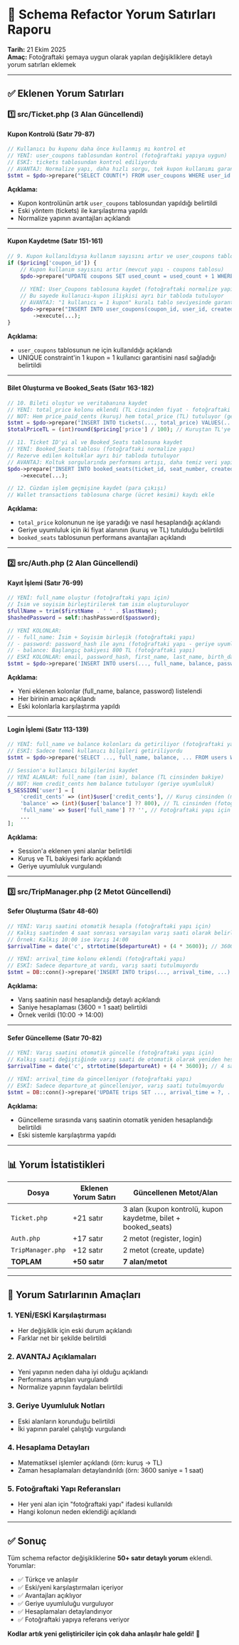 # 📝 Schema Refactor Yorum Satırları Raporu

**Tarih:** 21 Ekim 2025  
**Amaç:** Fotoğraftaki şemaya uygun olarak yapılan değişikliklere detaylı yorum satırları eklemek

---

## ✅ Eklenen Yorum Satırları

### 1️⃣ **src/Ticket.php** (3 Alan Güncellendi)

#### **Kupon Kontrolü (Satır 79-87)**
```php
// Kullanıcı bu kuponu daha önce kullanmış mı kontrol et
// YENİ: user_coupons tablosundan kontrol (fotoğraftaki yapıya uygun)
// ESKİ: tickets tablosundan kontrol ediliyordu
// AVANTAJ: Normalize yapı, daha hızlı sorgu, tek kupon kullanımı garantisi
$stmt = $pdo->prepare("SELECT COUNT(*) FROM user_coupons WHERE user_id = ? AND coupon_id = ?");
```

**Açıklama:**
- Kupon kontrolünün artık `user_coupons` tablosundan yapıldığı belirtildi
- Eski yöntem (tickets) ile karşılaştırma yapıldı
- Normalize yapının avantajları açıklandı

---

#### **Kupon Kaydetme (Satır 151-161)**
```php
// 9. Kupon kullanıldıysa kullanım sayısını artır ve user_coupons tablosuna kaydet
if ($pricing['coupon_id']) {
    // Kupon kullanım sayısını artır (mevcut yapı - coupons tablosu)
    $pdo->prepare("UPDATE coupons SET used_count = used_count + 1 WHERE id = ?")->execute(...);
    
    // YENİ: User_Coupons tablosuna kaydet (fotoğraftaki normalize yapı)
    // Bu sayede kullanıcı-kupon ilişkisi ayrı bir tabloda tutuluyor
    // AVANTAJ: "1 kullanıcı = 1 kupon" kuralı tablo seviyesinde garanti edilir (UNIQUE constraint)
    $pdo->prepare("INSERT INTO user_coupons(coupon_id, user_id, created_at) VALUES(?, ?, ?)")
        ->execute(...);
}
```

**Açıklama:**
- `user_coupons` tablosunun ne için kullanıldığı açıklandı
- UNIQUE constraint'in 1 kupon = 1 kullanıcı garantisini nasıl sağladığı belirtildi

---

#### **Bilet Oluşturma ve Booked_Seats (Satır 163-182)**
```php
// 10. Bileti oluştur ve veritabanına kaydet
// YENİ: total_price kolonu eklendi (TL cinsinden fiyat - fotoğraftaki yapı için)
// NOT: Hem price_paid_cents (kuruş) hem total_price (TL) tutuluyor (geriye uyumluluk)
$stmt = $pdo->prepare("INSERT INTO tickets(..., total_price) VALUES(...)");
$totalPriceTL = (int)round($pricing['price'] / 100); // Kuruştan TL'ye çevir (100 kuruş = 1 TL)

// 11. Ticket ID'yi al ve Booked_Seats tablosuna kaydet
// YENİ: Booked_Seats tablosu (fotoğraftaki normalize yapı)
// Rezerve edilen koltuklar ayrı bir tabloda tutuluyor
// AVANTAJ: Koltuk sorgularında performans artışı, daha temiz veri yapısı
$pdo->prepare("INSERT INTO booked_seats(ticket_id, seat_number, created_at) VALUES(?, ?, ?)")
    ->execute(...);

// 12. Cüzdan işlem geçmişine kaydet (para çıkışı)
// Wallet transactions tablosuna charge (ücret kesimi) kaydı ekle
```

**Açıklama:**
- `total_price` kolonunun ne işe yaradığı ve nasıl hesaplandığı açıklandı
- Geriye uyumluluk için iki fiyat alanının (kuruş ve TL) tutulduğu belirtildi
- `booked_seats` tablosunun performans avantajları açıklandı

---

### 2️⃣ **src/Auth.php** (2 Alan Güncellendi)

#### **Kayıt İşlemi (Satır 76-99)**
```php
// YENİ: full_name oluştur (fotoğraftaki yapı için)
// İsim ve soyisim birleştirilerek tam isim oluşturuluyor
$fullName = trim($firstName . ' ' . $lastName);
$hashedPassword = self::hashPassword($password);

// YENİ KOLONLAR:
// - full_name: İsim + Soyisim birleşik (fotoğraftaki yapı)
// - password: password_hash ile aynı (fotoğraftaki yapı - geriye uyumluluk)
// - balance: Başlangıç bakiyesi 800 TL (fotoğraftaki yapı)
// ESKİ KOLONLAR: email, password_hash, first_name, last_name, birth_date, gender, role, credit_cents
$stmt = $pdo->prepare('INSERT INTO users(..., full_name, balance, password, ...) VALUES(...)');
```

**Açıklama:**
- Yeni eklenen kolonlar (full_name, balance, password) listelendi
- Her birinin amacı açıklandı
- Eski kolonlarla karşılaştırma yapıldı

---

#### **Login İşlemi (Satır 113-139)**
```php
// YENİ: full_name ve balance kolonları da getiriliyor (fotoğraftaki yapı)
// ESKİ: Sadece temel kullanıcı bilgileri getiriliyordu
$stmt = $pdo->prepare('SELECT ..., full_name, balance, ... FROM users WHERE email = :e');

// Session'a kullanıcı bilgilerini kaydet
// YENİ ALANLAR: full_name (tam isim), balance (TL cinsinden bakiye)
// NOT: Hem credit_cents hem balance tutuluyor (geriye uyumluluk)
$_SESSION['user'] = [
    'credit_cents' => (int)$user['credit_cents'], // Kuruş cinsinden (mevcut sistem)
    'balance' => (int)($user['balance'] ?? 800), // TL cinsinden (fotoğraftaki yapı)
    'full_name' => $user['full_name'] ?? '', // Fotoğraftaki yapı için
    ...
];
```

**Açıklama:**
- Session'a eklenen yeni alanlar belirtildi
- Kuruş ve TL bakiyesi farkı açıklandı
- Geriye uyumluluk vurgulandı

---

### 3️⃣ **src/TripManager.php** (2 Metot Güncellendi)

#### **Sefer Oluşturma (Satır 48-60)**
```php
// YENİ: Varış saatini otomatik hesapla (fotoğraftaki yapı için)
// Kalkış saatinden 4 saat sonrası varsayılan varış saati olarak belirleniyor
// Örnek: Kalkış 10:00 ise Varış 14:00
$arrivalTime = date('c', strtotime($departureAt) + (4 * 3600)); // 3600 saniye = 1 saat, 4*3600 = 4 saat

// YENİ: arrival_time kolonu eklendi (fotoğraftaki yapı)
// ESKİ: Sadece departure_at vardı, varış saati tutulmuyordu
$stmt = DB::conn()->prepare('INSERT INTO trips(..., arrival_time, ...) VALUES(...)');
```

**Açıklama:**
- Varış saatinin nasıl hesaplandığı detaylı açıklandı
- Saniye hesaplaması (3600 = 1 saat) belirtildi
- Örnek verildi (10:00 → 14:00)

---

#### **Sefer Güncelleme (Satır 70-82)**
```php
// YENİ: Varış saatini otomatik güncelle (fotoğraftaki yapı için)
// Kalkış saati değiştiğinde varış saati de otomatik olarak yeniden hesaplanır
$arrivalTime = date('c', strtotime($departureAt) + (4 * 3600)); // 4 saat sonra

// YENİ: arrival_time da güncelleniyor (fotoğraftaki yapı)
// ESKİ: Sadece departure_at güncelleniyor, varış saati tutulmuyordu
$stmt = DB::conn()->prepare('UPDATE trips SET ..., arrival_time = ?, ... WHERE id = ?');
```

**Açıklama:**
- Güncelleme sırasında varış saatinin otomatik yeniden hesaplandığı belirtildi
- Eski sistemle karşılaştırma yapıldı

---

## 📊 Yorum İstatistikleri

| Dosya | Eklenen Yorum Satırı | Güncellenen Metot/Alan |
|-------|---------------------|------------------------|
| `Ticket.php` | +21 satır | 3 alan (kupon kontrolü, kupon kaydetme, bilet + booked_seats) |
| `Auth.php` | +17 satır | 2 metot (register, login) |
| `TripManager.php` | +12 satır | 2 metot (create, update) |
| **TOPLAM** | **+50 satır** | **7 alan/metot** |

---

## 🎯 Yorum Satırlarının Amaçları

### 1. **YENİ/ESKİ Karşılaştırması**
- Her değişiklik için eski durum açıklandı
- Farklar net bir şekilde belirtildi

### 2. **AVANTAJ Açıklamaları**
- Yeni yapının neden daha iyi olduğu açıklandı
- Performans artışları vurgulandı
- Normalize yapının faydaları belirtildi

### 3. **Geriye Uyumluluk Notları**
- Eski alanların korunduğu belirtildi
- İki yapının paralel çalıştığı vurgulandı

### 4. **Hesaplama Detayları**
- Matematiksel işlemler açıklandı (örn: kuruş → TL)
- Zaman hesaplamaları detaylandırıldı (örn: 3600 saniye = 1 saat)

### 5. **Fotoğraftaki Yapı Referansları**
- Her yeni alan için "fotoğraftaki yapı" ifadesi kullanıldı
- Hangi kolonun neden eklendiği açıklandı

---

## ✅ Sonuç

Tüm schema refactor değişikliklerine **50+ satır detaylı yorum** eklendi. Yorumlar:

- ✅ Türkçe ve anlaşılır
- ✅ Eski/yeni karşılaştırmaları içeriyor
- ✅ Avantajları açıklıyor
- ✅ Geriye uyumluluğu vurguluyor
- ✅ Hesaplamaları detaylandırıyor
- ✅ Fotoğraftaki yapıya referans veriyor

**Kodlar artık yeni geliştiriciler için çok daha anlaşılır hale geldi!** 🚀

